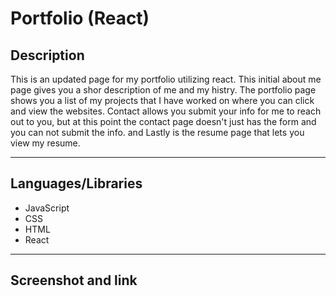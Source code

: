 # Portfolio (React)

## Description

This is an updated page for my portfolio utilizing react.
This initial about me page gives you a shor description of me and my
histry. The portfolio page shows you a list of my projects that I have
worked on where you can click and view the websites. Contact allows
you submit your info for me to reach out to you, but at this point the
contact page doesn't just has the form and you can not submit the info.
and Lastly is the resume page that lets you view my resume.

---

## Languages/Libraries

* JavaScript
* CSS
* HTML
* React

---

## Screenshot and link